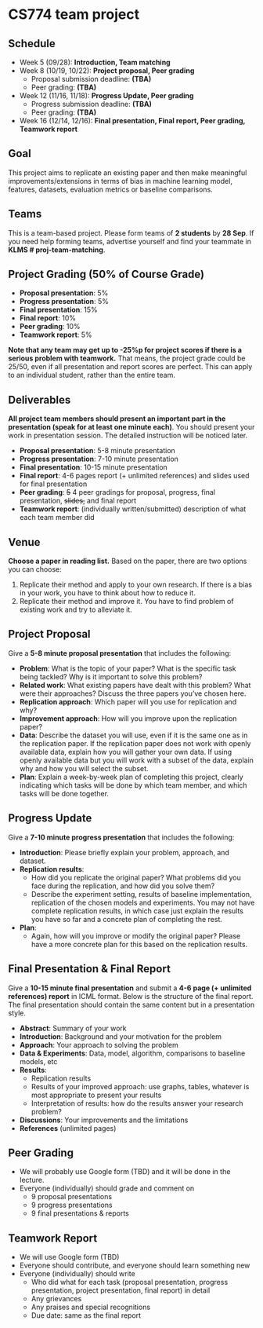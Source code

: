 # CS774 team project

## Schedule
- Week  5 (09/28): **Introduction, Team matching**
- Week  8 (10/19, 10/22): **Project proposal, Peer grading**
  - Proposal submission deadline: **(TBA)**
  - Peer grading: **(TBA)**
- Week 12 (11/16, 11/18): **Progress Update, Peer grading**
  - Progress submission deadline: **(TBA)**
  - Peer grading: **(TBA)**
- Week 16 (12/14, 12/16): **Final presentation, Final report, Peer grading, Teamwork report**

## Goal
This project aims to replicate an existing paper and then make meaningful improvements/extensions in terms of bias in machine learning model, features, datasets, evaluation metrics or baseline comparisons.

## Teams
This is a team-based project. Please form teams of **2 students** by **28 Sep**. If you need help forming teams, advertise yourself and find your teammate in **KLMS # proj-team-matching**.

## Project Grading (50% of Course Grade)
- **Proposal presentation**: 5%
- **Progress presentation**: 5%
- **Final presentation**: 15%
- **Final report**: 10%
- **Peer grading**: 10%
- **Teamwork report**: 5%

**Note that any team may get up to -25%p for project scores if there is a serious problem with teamwork.** That means, the project grade could be 25/50, even if all presentation and report scores are perfect. This can apply to an individual student, rather than the entire team.


## Deliverables
**All project team members should present an important part in the presentation (speak for at least one minute each)**. You should present your work in presentation session. The detailed instruction will be noticed later.
- **Proposal presentation**: 5-8 minute presentation
- **Progress presentation**: 7-10 minute presentation
- **Final presentation**: 10-15 minute presentation
- **Final report**: 4-6 pages report (+ unlimited references) and slides used for final presentation
- **Peer grading**: <s>5</s> 4 peer gradings for proposal, progress, final presentation, <s>slides,</s> and final report
- **Teamwork report**: (individually written/submitted) description of what each team member did

## Venue
**Choose a paper in reading list.** 
Based on the paper, there are two options you can choose:
1. Replicate their method and apply to your own research. If there is a bias in your work, you have to think about how to reduce it.
2. Replicate their method and improve it. You have to find problem of existing work and try to alleviate it.


## Project Proposal
Give a **5-8 minute proposal presentation** that includes the following:
- **Problem**: What is the topic of your paper? What is the specific task being tackled? Why is it important to solve this problem?
- **Related work**: What existing papers have dealt with this problem? What were their approaches? Discuss the three papers you’ve chosen here.
- **Replication approach**: Which paper will you use for replication and why?
- **Improvement approach**: How will you improve upon the replication paper?
- **Data**: Describe the dataset you will use, even if it is the same one as in the replication paper. If the replication paper does not work with openly available data, explain how you will gather your own data. If using openly available data but you will work with a subset of the data, explain why and how you will select the subset.
- **Plan**: Explain a week-by-week plan of completing this project, clearly indicating which tasks will be done by which team member, and which tasks will be done together.


## Progress Update
Give a **7-10 minute progress presentation** that includes the following:
- **Introduction**: Please briefly explain your problem, approach, and dataset.
- **Replication results**:
  - How did you replicate the original paper? What problems did you face during the replication, and how did you solve them?
  - Describe the experiment setting, results of baseline implementation, replication of the chosen models and experiments. You may not have complete replication results, in which case just explain the results you have so far and a concrete plan of completing the rest.
- **Plan**:
  - Again, how will you improve or modify the original paper? Please have a more concrete plan for this based on the replication results.

## Final Presentation & Final Report
Give a **10-15 minute final presentation** and submit a **4-6 page (+ unlimited references) report** in ICML format. Below is the structure of the final report. The final presentation should contain the same content but in a presentation style.
- **Abstract**: Summary of your work
- **Introduction**: Background and your motivation for the problem
- **Approach**: Your approach to solving the problem
- **Data & Experiments**: Data, model, algorithm, comparisons to baseline models, etc
- **Results**:
  - Replication results
  - Results of your improved approach: use graphs, tables, whatever is most appropriate to present your results
  - Interpretation of results: how do the results answer your research problem?
- **Discussions**: Your improvements and the limitations
- **References** (unlimited pages)

## Peer Grading
- We will probably use Google form (TBD) and it will be done in the lecture.
- Everyone (individually) should grade and comment on
  - 9 proposal presentations
  - 9 progress presentations
  - 9 final presentations & reports

## Teamwork Report
- We will use Google form (TBD)
- Everyone should contribute, and everyone should learn something new
- Everyone (individually) should write
  - Who did what for each task (proposal presentation, progress presentation, project presentation, final report) in detail
  - Any grievances
  - Any praises and special recognitions
  - Due date: same as the final report
